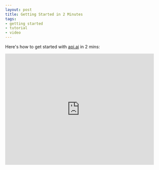 ```yaml
---
layout: post
title: Getting Started in 2 Minutes
tags:
- getting started
- tutorial
- video
---
```


Here's how to get started with [api.ai](http://api.ai) in 2 mins:

<iframe width="480" height="360" src="http://www.youtube.com/embed/X9F17MWKnu4" frameborder="0" allowfullscreen="1"> </iframe> 

